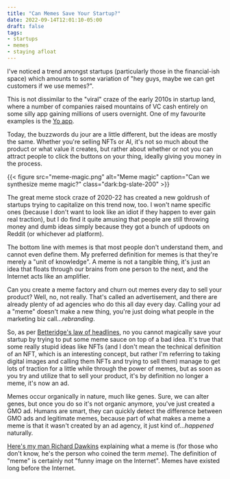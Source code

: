 ```yaml
---
title: "Can Memes Save Your Startup?"
date: 2022-09-14T12:01:10-05:00
draft: false
tags:
- startups
- memes
- staying afloat
---
```


I've noticed a trend amongst startups (particularly those in the financial-ish
space) which amounts to some variation of "hey guys, maybe we can get customers
if we use memes?".

This is not dissimilar to the "viral" craze of the early 2010s in startup land,
where a number of companies raised mountains of VC cash entirely on some silly
app gaining millions of users overnight. One of my favourite examples is the [Yo
app](https://en.wikipedia.org/wiki/Yo_(app)).

Today, the buzzwords du jour are a little different, but the ideas are mostly
the same.  Whether you're selling NFTs or AI, it's not so much about the product
or what value it creates, but rather about whether or not you can attract people
to click the buttons on your thing, ideally giving you money in the process.

{{< figure
    src="meme-magic.png"
    alt="Meme magic"
    caption="Can we synthesize meme magic?"
    class="dark:bg-slate-200"
    >}}

The great meme stock craze of 2020-22 has created a new goldrush of startups
trying to capitalize on this trend now, too. I won't name specific ones (because
I don't want to look like an idiot if they happen to ever gain real traction),
but I do find it quite amusing that people are still throwing money and dumb
ideas simply because they got a bunch of updoots on Reddit (or whichever ad
platform).

The bottom line with memes is that most people don't understand them, and cannot
even define them. My preferred definition for memes is that they're merely a
"unit of knowledge". A meme is not a tangible thing, it's just an idea that
floats through our brains from one person to the next, and the Internet acts
like an amplifier.

Can you create a meme factory and churn out memes every day to sell your
product? Well, no, not really. That's called an advertisement, and there are
already plenty of ad agencies who do this all day every day. Calling your ad a
"meme" doesn't make a new thing, you're just doing what people in the marketing
biz call..._rebranding_.

So, as per [Betteridge's law of
headlines](https://en.wikipedia.org/wiki/Betteridge%27s_law_of_headlines), no
you cannot magically save your startup by trying to put some meme sauce on top
of a bad idea. It's true that some really stupid ideas like NFTs (and I don't
mean the technical definition of an NFT, which is an interesting concept, but
rather I'm referring to taking digital images and calling them NFTs and trying
to sell them) manage to get lots of traction for a little while through the
power of memes, but as soon as you try and utilize that to sell your product,
it's by definition no longer a meme, it's now an ad.

Memes occur organically in nature, much like genes. Sure, we can alter genes,
but once you do so it's not organic anymore, you've just created a GMO ad.
Humans are smart, they can quickly detect the difference between GMO ads and
legitimate memes, because part of what makes a meme a meme is that it wasn't
created by an ad agency, it just kind of..._happened_ naturally.

[Here's my man Richard Dawkins](https://www.youtube.com/watch?v=4BVpEoQ4T2M)
explaining what a meme is (for those who don't know, he's the person who coined
the term _meme_). The definition of "meme" is certainly not "funny image on the
Internet". Memes have existed long before the Internet.

